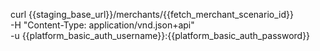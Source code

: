 curl {{staging_base_url}}/merchants/{{fetch_merchant_scenario_id}} \
    -H "Content-Type: application/vnd.json+api" \
    -u  {{platform_basic_auth_username}}:{{platform_basic_auth_password}}
